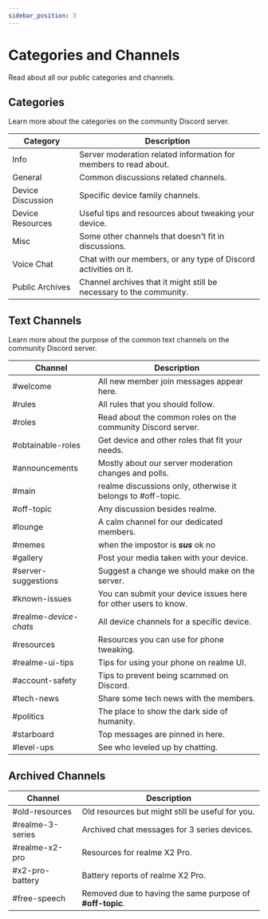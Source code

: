 ```yaml
---
sidebar_position: 3
---
```


# Categories and Channels

Read about all our public categories and channels.

## Categories

Learn more about the categories on the community Discord server.

| Category          | Description                                                         |
|-------------------|---------------------------------------------------------------------|
| Info              | Server moderation related information for members to read about.    |
| General           | Common discussions related channels.                                |
| Device Discussion | Specific device family channels.                                    |
| Device Resources  | Useful tips and resources about tweaking your device.               |
| Misc              | Some other channels that doesn't fit in discussions.                |
| Voice Chat        | Chat with our members, or any type of Discord activities on it.     |
| Public Archives   | Channel archives that it might still be necessary to the community. |

## Text Channels

Learn more about the purpose of the common text channels on the community Discord server.

| Channel                | Description                                                     |
|------------------------|-----------------------------------------------------------------|
| #welcome               | All new member join messages appear here.                       |
| #rules                 | All rules that you should follow.                               |
| #roles                 | Read about the common roles on the community Discord server.    |
| #obtainable-roles      | Get device and other roles that fit your needs.                 |
| #announcements         | Mostly about our server moderation changes and polls.           |
| #main                  | realme discussions only, otherwise it belongs to #off-topic.    |
| #off-topic             | Any discussion besides realme.                                  |
| #lounge                | A calm channel for our dedicated members.                       |
| #memes                 | when the impostor is ***sus*** ok no                            |
| #gallery               | Post your media taken with your device.                         |
| #server-suggestions    | Suggest a change we should make on the server.                  |
| #known-issues          | You can submit your device issues here for other users to know. |
| #realme-*device-chats* | All device channels for a specific device.                      |
| #resources             | Resources you can use for phone tweaking.                       |
| #realme-ui-tips        | Tips for using your phone on realme UI.                         |
| #account-safety        | Tips to prevent being scammed on Discord.                       |
| #tech-news             | Share some tech news with the members.                          |
| #politics              | The place to show the dark side of humanity.                    |
| #starboard             | Top messages are pinned in here.                                |
| #level-ups             | See who leveled up by chatting.                                 |

## Archived Channels

| Channel                | Description                                               |
|------------------------|-----------------------------------------------------------|
| #old-resources         | Old resources but might still be useful for you.          |
| #realme-3-series       | Archived chat messages for 3 series devices.              |
| #realme-x2-pro         | Resources for realme X2 Pro.                              |
| #x2-pro-battery        | Battery reports of realme X2 Pro.                         |
| #free-speech           | Removed due to having the same purpose of **#off-topic**. |